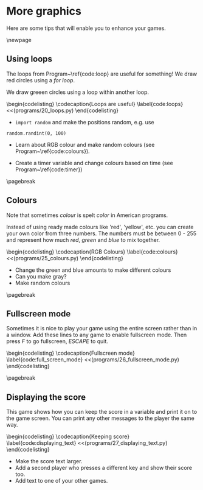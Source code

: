 # More graphics

Here are some tips that will enable you to enhance your games.

\newpage

## Using loops

The loops from Program~\ref{code:loop} are useful for something!  We draw red circles using a *for loop*.

We draw greeen circles using a loop within another loop.

\begin{codelisting}
\codecaption{Loops are useful}
\label{code:loops}
<<(programs/20_loops.py)
\end{codelisting}

* `import random` and make the positions random, e.g. use
```
random.randint(0, 100)
```
* Learn about RGB colour and make random colours (see Program~\ref{code:colours}).

* Create a timer variable and change colours based on time (see Program~\ref{code:timer})

\pagebreak

## Colours

Note that sometimes *colour* is spelt *color* in American programs.

Instead of using ready made colours like 'red', 'yellow', etc. you can create your
own color from three numbers. The numbers must be between 0 - 255 and represent
how much *red*, *green* and *blue* to mix together.


\begin{codelisting}
\codecaption{RGB Colours}
\label{code:colours}
<<(programs/25_colours.py)
\end{codelisting}

* Change the green and blue amounts to make different colours
* Can you make gray?
* Make random colours

\pagebreak

## Fullscreen mode

Sometimes it is nice to play your game using the entire screen rather than in a window.
Add these lines to any game to enable fullscreen mode.
Then press *F* to go fullscreen, *ESCAPE* to quit.
  
\begin{codelisting}
\codecaption{Fullscreen mode}
\label{code:full_screen_mode}
<<(programs/26_fullscreen_mode.py)
\end{codelisting}

\pagebreak

## Displaying the score

This game shows how you can keep the score in a variable and print it on to the game screen.  You can print any other
messages to the player the same way.

\begin{codelisting}
\codecaption{Keeping score}
\label{code:displaying_text}
<<(programs/27_displaying_text.py)
\end{codelisting}

* Make the score text larger.
* Add a second player who presses a different key and show their score too.
* Add text to one of your other games.




